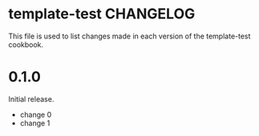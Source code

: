 # template-test CHANGELOG

This file is used to list changes made in each version of the template-test cookbook.

# 0.1.0

Initial release.

- change 0
- change 1

